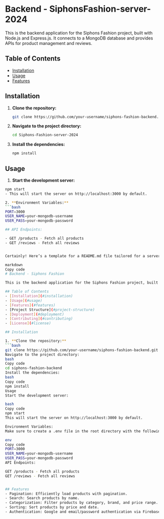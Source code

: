 # Backend - SiphonsFashion-server-2024

This is the backend application for the Siphons Fashion project, built with Node.js and Express.js. It connects to a MongoDB database and provides APIs for product management and reviews.

## Table of Contents
- [Installation](#installation)
- [Usage](#usage)
- [Features](#features)


## Installation

1. **Clone the repository:**
   ```bash
   git clone https://github.com/your-username/siphons-fashion-backend.git
2. **Navigate to the project directory:**
   ```bash
   cd Siphons-Fashion-server-2024
3. **Install the dependencies:**
   ```bash
   npm install

## Usage
1.  **Start the development server:**
   ```bash
   npm start
- This will start the server on http://localhost:3000 by default.

2. **Environment Variables:**
   ```bash
  PORT=3000
USER_NAME=your-mongodb-username
USER_PASS=your-mongodb-password

## API Endpoints:

- GET /products - Fetch all products
- GET /reviews - Fetch all reviews


Certainly! Here’s a template for a README.md file tailored for a server-side project using Node.js, Express, and MongoDB. This template assumes you are using a structure similar to what you described previously.

markdown
Copy code
# Backend - Siphons Fashion

This is the backend application for the Siphons Fashion project, built with Node.js and Express.js. It connects to a MongoDB database and provides APIs for product management and reviews.

## Table of Contents
- [Installation](#installation)
- [Usage](#usage)
- [Features](#features)
- [Project Structure](#project-structure)
- [Deployment](#deployment)
- [Contributing](#contributing)
- [License](#license)

## Installation

1. **Clone the repository:**
   ```bash
   git clone https://github.com/your-username/siphons-fashion-backend.git
Navigate to the project directory:
bash
Copy code
cd siphons-fashion-backend
Install the dependencies:
bash
Copy code
npm install
Usage
Start the development server:

bash
Copy code
npm start
This will start the server on http://localhost:3000 by default.

Environment Variables:
Make sure to create a .env file in the root directory with the following variables:

env
Copy code
PORT=3000
USER_NAME=your-mongodb-username
USER_PASS=your-mongodb-password
API Endpoints:

GET /products - Fetch all products
GET /reviews - Fetch all reviews


## Features
- Pagination: Efficiently load products with pagination.
- Search: Search products by name.
- Categorization: Filter products by category, brand, and price range.
- Sorting: Sort products by price and date.
- Authentication: Google and email/password authentication via Firebase.

